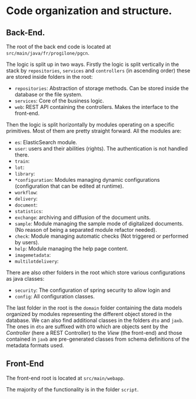 # Code organization and structure.

## Back-End. 

The root of the back end code is located at `src/main/java/fr/progilone/pgcn`. 

The logic is split up in two ways. Firstly the logic is split vertically in the stack by `repositories`, `services` and `controllers` (in ascending order) these are stored inside folders in the root:
- `repositories`: Abstraction of storage methods. Can be stored inside the database or the file system.
- `services`: Core of the business logic.
- `web`: REST API containing the controllers. Makes the interface to the front-end.


Then the logic is split horizontally by modules operating on a specific primitives. Most of them are pretty straight forward.
All the modules are:
- `es`: ElasticSearch module.
- `user`: users and their abilities (rights). The authentication is not handled there.
- `train`:
- `lot`:
- `library`:
- `*configuration`: Modules managing dynamic configurations (configuration that can be edited at runtime).
- `workflow`:
- `delivery`:
- `document`:
- `statistics`:
- `exchange`: archiving and diffusion of the document units.
- `sample`: Module managing the sample mode of digitalized documents. (No reason of being a separated module refactor needed).
- `check`: Module managing automatic checks (Not triggered or performed by users).
- `help`: Module managing the help page content.
- `imagemetadata`:
- `multilotdelivery`:

There are also other folders in the root which store various configurations as java classes: 
- `security`: The configuration of spring security to allow login and 
- `config`: All configuration classes.

The last folder in the root is the `domain` folder containing the data models organized by modules representing the different object stored in the database. We can also find additional classes in the folders `dto` and `jaxb`. The ones in `dto` are suffixed with `DTO` which are objects sent by the _Controller_ (here a REST Controller) to the _View_ (the front-end) and those contained in `jaxb` are pre-generated classes from schema definitions of the metadata formats used.

## Front-End
The front-end root is located at `src/main/webapp`.

The majority of the functionality is in the folder `script`.
